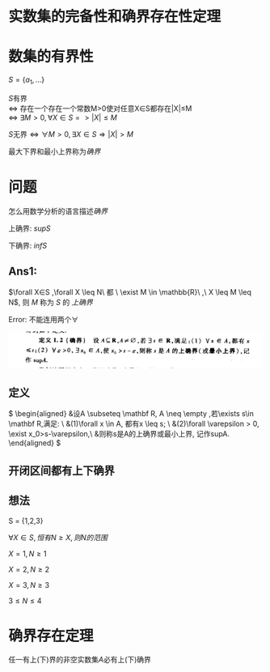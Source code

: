 # 实数集的完备性和确界存在性定理

# 数集的有界性

$S = \{ a_1, \dots \}$

$S$有界  
<=> 存在一个存在一个常数M>0使对任意X∈S都存在|X|≤M  
<=> $\exists M>0, \forall X∈S => |X|≤M$

$S \text{无界} \Leftrightarrow \forall M > 0, \exists X \in S \Rightarrow |X| > M$

最大下界和最小上界称为*确界*

# 问题

怎么用数学分析的语言描述*确界*

上确界: $supS$

下确界: $infS$

## Ans1:

$\forall X∈S ,\forall X \leq N\ 都 \ \exist M \in \mathbb{R}\ ,\ X \leq M \leq N$, 则 $M$ 称为 $S$ 的 *上确界*

Error: 不能连用两个$\forall$

![](./images/2020-09-25-09-36-27.png)

## 定义

$
\begin{aligned}
&设A \subseteq \mathbf R, A \neq \empty ,若\exists s\in \mathbf R,满足: \\
&(1)\forall x \in A, 都有x \leq s; \\
&(2)\forall \varepsilon > 0, \exist x_0>s-\varepsilon,\\
&则称s是A的上确界或最小上界, 记作supA.
\end{aligned}
$

## 开闭区间都有上下确界

## 想法

S = {1,2,3}

$\forall X \in S, 恒有 N \geq X, 则N的范围$

$X = 1, N \geq 1$

$X = 2, N \geq 2$

$X = 3, N \geq 3$

$3 \leq N \leq 4$

# 确界存在定理

任一有上(下)界的非空实数集$A$必有上(下)确界

